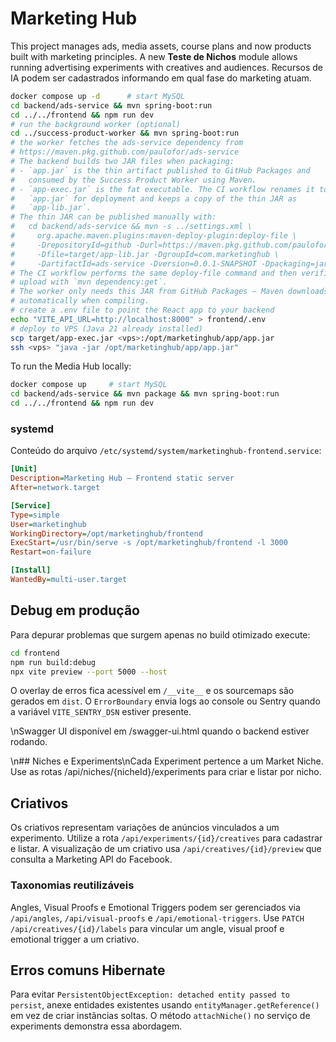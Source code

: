 # Marketing Hub
This project manages ads, media assets, course plans and now products built with marketing principles. A new **Teste de Nichos** module allows running advertising experiments with creatives and audiences.
Recursos de IA podem ser cadastrados informando em qual fase do marketing atuam.

```bash
docker compose up -d      # start MySQL
cd backend/ads-service && mvn spring-boot:run
cd ../../frontend && npm run dev
# run the background worker (optional)
cd ../success-product-worker && mvn spring-boot:run
# the worker fetches the ads-service dependency from
# https://maven.pkg.github.com/paulofor/ads-service
# The backend builds two JAR files when packaging:
# - `app.jar` is the thin artifact published to GitHub Packages and
#   consumed by the Success Product Worker using Maven.
# - `app-exec.jar` is the fat executable. The CI workflow renames it to
#   `app.jar` for deployment and keeps a copy of the thin JAR as
#   `app-lib.jar`.
# The thin JAR can be published manually with:
#   cd backend/ads-service && mvn -s ../settings.xml \
#     org.apache.maven.plugins:maven-deploy-plugin:deploy-file \
#     -DrepositoryId=github -Durl=https://maven.pkg.github.com/paulofor/marketing-hub \
#     -Dfile=target/app-lib.jar -DgroupId=com.marketinghub \
#     -DartifactId=ads-service -Dversion=0.0.1-SNAPSHOT -Dpackaging=jar
# The CI workflow performs the same deploy-file command and then verifies the
# upload with `mvn dependency:get`.
# The worker only needs this JAR from GitHub Packages – Maven downloads it
# automatically when compiling.
# create a .env file to point the React app to your backend
echo "VITE_API_URL=http://localhost:8000" > frontend/.env
# deploy to VPS (Java 21 already installed)
scp target/app-exec.jar <vps>:/opt/marketinghub/app/app.jar
ssh <vps> "java -jar /opt/marketinghub/app/app.jar"
```

To run the Media Hub locally:

```bash
docker compose up     # start MySQL
cd backend/ads-service && mvn package && mvn spring-boot:run
cd ../../frontend && npm run dev
```

### systemd

Conteúdo do arquivo `/etc/systemd/system/marketinghub-frontend.service`:

```ini
[Unit]
Description=Marketing Hub – Frontend static server
After=network.target

[Service]
Type=simple
User=marketinghub
WorkingDirectory=/opt/marketinghub/frontend
ExecStart=/usr/bin/serve -s /opt/marketinghub/frontend -l 3000
Restart=on-failure

[Install]
WantedBy=multi-user.target
```

## Debug em produção

Para depurar problemas que surgem apenas no build otimizado execute:

```bash
cd frontend
npm run build:debug
npx vite preview --port 5000 --host
```

O overlay de erros fica acessível em `/__vite__` e os sourcemaps são gerados em
`dist`. O `ErrorBoundary` envia logs ao console ou Sentry quando a variável
`VITE_SENTRY_DSN` estiver presente.

\nSwagger UI disponível em /swagger-ui.html quando o backend estiver rodando.

\n## Niches e Experiments\nCada Experiment pertence a um Market Niche. Use as rotas /api/niches/{nicheId}/experiments para criar e listar por nicho.

## Criativos
Os criativos representam variações de anúncios vinculados a um experimento. Utilize a rota `/api/experiments/{id}/creatives` para cadastrar e listar. A visualização de um criativo usa `/api/creatives/{id}/preview` que consulta a Marketing API do Facebook.

### Taxonomias reutilizáveis
Angles, Visual Proofs e Emotional Triggers podem ser gerenciados via `/api/angles`, `/api/visual-proofs` e `/api/emotional-triggers`. Use `PATCH /api/creatives/{id}/labels` para vincular um angle, visual proof e emotional trigger a um criativo.

## Erros comuns Hibernate

Para evitar `PersistentObjectException: detached entity passed to persist`, anexe
entidades existentes usando `entityManager.getReference()` em vez de criar
instâncias soltas. O método `attachNiche()` no serviço de experiments demonstra
essa abordagem.
